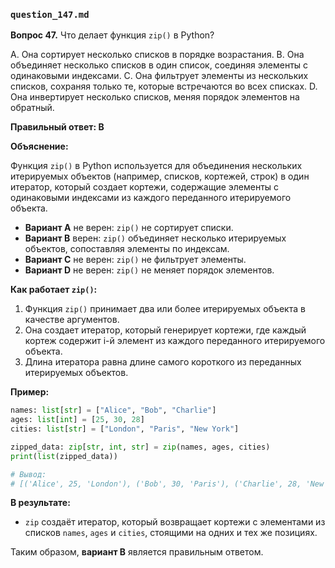 ### `question_147.md`

**Вопрос 47.** Что делает функция `zip()` в Python?

A.  Она сортирует несколько списков в порядке возрастания.
B.  Она объединяет несколько списков в один список, соединяя элементы с одинаковыми индексами.
C.  Она фильтрует элементы из нескольких списков, сохраняя только те, которые встречаются во всех списках.
D. Она инвертирует несколько списков, меняя порядок элементов на обратный.

**Правильный ответ: B**

**Объяснение:**

Функция `zip()` в Python используется для объединения нескольких итерируемых объектов (например, списков, кортежей, строк) в один итератор, который создает кортежи, содержащие элементы с одинаковыми индексами из каждого переданного итерируемого объекта.

*   **Вариант A** не верен: `zip()` не сортирует списки.
*   **Вариант B** верен: `zip()` объединяет несколько итерируемых объектов, сопоставляя элементы по индексам.
*   **Вариант C** не верен: `zip()` не фильтрует элементы.
*   **Вариант D** не верен: `zip()` не меняет порядок элементов.

**Как работает `zip()`:**

1.  Функция `zip()` принимает два или более итерируемых объекта в качестве аргументов.
2.  Она создает итератор, который генерирует кортежи, где каждый кортеж содержит i-й элемент из каждого переданного итерируемого объекта.
3.  Длина итератора равна длине самого короткого из переданных итерируемых объектов.

**Пример:**

```python
names: list[str] = ["Alice", "Bob", "Charlie"]
ages: list[int] = [25, 30, 28]
cities: list[str] = ["London", "Paris", "New York"]

zipped_data: zip[str, int, str] = zip(names, ages, cities)
print(list(zipped_data))

# Вывод:
# [('Alice', 25, 'London'), ('Bob', 30, 'Paris'), ('Charlie', 28, 'New York')]
```

**В результате:**

*   `zip` создаёт итератор, который возвращает кортежи с элементами из списков `names`, `ages` и `cities`, стоящими на одних и тех же позициях.

Таким образом, **вариант B** является правильным ответом.
